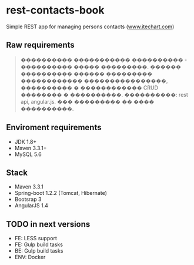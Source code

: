 # rest-contacts-book

Simple REST app for managing persons contacts (www.itechart.com)

## Raw requirements 

> ���������� ����������� ���������� - ���������� ����� ���������.
������ ���������� ������ ��������� ������������ ����������������, ���������� � ������������ CRUD �������� � ����������.
����������: rest api, angular.js. ��� ��������� �� ���� ����������.

## Enviroment requirements

* JDK 1.8+
* Maven 3.3.1+
* MySQL 5.6

## Stack

* Maven 3.3.1
* Spring-boot 1.2.2 (Tomcat, Hibernate)
* Bootsrap 3
* AngularJS 1.4

## TODO in next versions

* FE: LESS support
* FE: Gulp build tasks
* BE: Gulp build tasks
* ENV: Docker

         
   